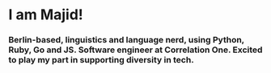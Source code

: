 # I am Majid!
### Berlin-based, linguistics and language nerd, using Python, Ruby, Go and JS. Software engineer at Correlation One. Excited to play my part in supporting diversity in tech.
